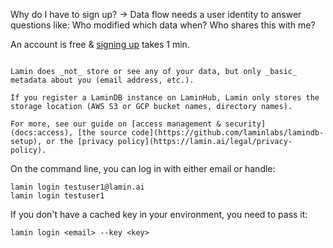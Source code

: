 Why do I have to sign up? → Data flow needs a user identity to answer questions like: Who modified which data when? Who shares this with me?

An account is free & [signing up](https://lamin.ai/signup) takes 1 min.

```{note}

Lamin does _not_ store or see any of your data, but only _basic_ metadata about you (email address, etc.).

If you register a LaminDB instance on LaminHub, Lamin only stores the storage location (AWS S3 or GCP bucket names, directory names).

For more, see our guide on [access management & security](docs:access), [the source code](https://github.com/laminlabs/lamindb-setup), or the [privacy policy](https://lamin.ai/legal/privacy-policy).

```

On the command line, you can log in with either email or handle:

```
lamin login testuser1@lamin.ai
lamin login testuser1
```

If you don't have a cached key in your environment, you need to pass it:

```
lamin login <email> --key <key>
```
